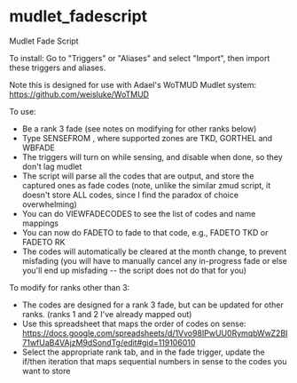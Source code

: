 # mudlet_fadescript
Mudlet Fade Script

To install: Go to "Triggers" or "Aliases" and select "Import", then import these triggers and aliases.

Note this is designed for use with Adael's WoTMUD Mudlet system: https://github.com/weisluke/WoTMUD

To use:
* Be a rank 3 fade (see notes on modifying for other ranks below)
* Type SENSEFROM <zone>, where supported zones are TKD, GORTHEL and WBFADE
* The triggers will turn on while sensing, and disable when done, so they don't lag mudlet
* The script will parse all the codes that are output, and store the captured ones as fade codes (note, unlike the similar zmud script, it doesn't store ALL codes, since I find the paradox of choice overwhelming)
* You can do VIEWFADECODES to see the list of codes and name mappings
* You can now do FADETO <place> to fade to that code, e.g., FADETO TKD or FADETO RK
* The codes will automatically be cleared at the month change, to prevent misfading (you will have to manually cancel any in-progress fade or else you'll end up misfading -- the script does not do that for you)

To modify for ranks other than 3:
* The codes are designed for a rank 3 fade, but can be updated for other ranks. (ranks 1 and 2 I've already mapped out)
*  Use this spreadsheet that maps the order of codes on sense: https://docs.google.com/spreadsheets/d/1Vvo98IPwUU0RymqbWwZ2BI71wfUaB4VAjzM9dSondTg/edit#gid=119106010
*  Select the appropriate rank tab, and in the fade trigger, update the if/then iteration that maps sequential numbers in sense to the codes you want to store

